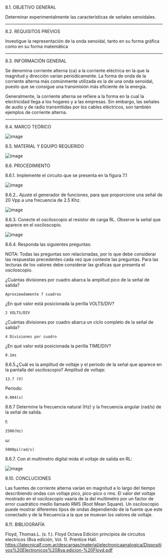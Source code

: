 

8.1. OBJETIVO GENERAL

Determinar experimentalmente las características de señales senoidales.

--------------------------------------------------------------------------------------

8.2. REQUISITOS PREVIOS

Investigue la representación de la onda senoidal, tanto en su forma gráfica como en su forma matemática

------------------------------------------------------------------------------------------------------

8.3. INFORMACIÓN GENERAL

Se denomina corriente alterna (ca) a la corriente eléctrica en la que la magnitud y dirección varían periódicamente. La forma de onda de la corriente alterna más comúnmente utilizada es la de una onda senoidal, puesto que se consigue una transmisión más eficiente de la energía.

Generalmente, la corriente alterna se refiere a la forma en la cual la electricidad llega a los hogares y a las empresas. Sin embargo, las señales de audio y de radio transmitidas por los cables eléctricos, son también ejemplos de corriente alterna.

----------------------------------------------------------------------------------------------------------------------------------


8.4. MARCO TEÓRICO

![image](https://user-images.githubusercontent.com/116819100/219413224-abaea7ef-acd5-42d8-8fc5-3c0a461985a2.png)

8.5. MATERIAL Y EQUIPO REQUERIDO

![image](https://user-images.githubusercontent.com/116819100/219412808-306fb4c6-42d5-4c99-bacb-85e029b54d23.png)

8.6. PROCEDIMIENTO 

8.6.1. Implemente el circuito que se presenta en la figura 7.1

![image](https://user-images.githubusercontent.com/116781677/219645880-fc153777-94dd-4281-96d5-42ed9697ea1a.png)

8.6.2.. Ajuste el generador de funciones, para que proporcione una señal de 20 Vpp a una frecuencia de 2.5 Khz.

![image](https://user-images.githubusercontent.com/116781677/219656161-59681586-d7e6-4cfb-b1ab-8e78007a5990.png)

8.6.3. Conecte el osciloscopio al resistor de carga RL. Observe la señal que aparece en el osciloscopio.

![image](https://user-images.githubusercontent.com/116781677/219656711-5e8a35bb-95b4-4427-ad5a-0f6d79292e5f.png)

8.6.4. Responda las siguientes preguntas:

NOTA: Todas las preguntas son relacionadas, por lo que debe considerar las respuestas precedentes cada vez que conteste las preguntas. Para las lecturas de los valores debe considerar las graficas que presenta el osciloscopio.

¿Cuántas divisiones por cuadro abarca la amplitud pico de la señal de salida?

    Aproximadamente 7 cuadros
¿En qué valor está posicionada la perilla VOLTS/DIV? 

    2 VOLTS/DIV
¿Cuántas divisiones por cuadro abarca un ciclo completo de la señal de salida?

    4 Divisiones por cuadro
¿En qué valor está posicionada la perilla TIME/DIV?

    0.1ms
8.6.5.¿Cuál es la amplitud de voltaje y el periodo de la señal que aparece en la pantalla
del osciloscopio?
Amplitud de voltaje: 

    13.7 (V)
Periodo: 
    
    0.004(s)

8.6.7 Determine la frecuencia natural (Hz) y la frecuencia angular (rad/s) de la señal de
salida.

f: 

    2500(Hz)
ω:
    
    5000pi(rad/s)

8.6.7. Con el multímetro digital mida el voltaje de salida en RL:

![image](https://user-images.githubusercontent.com/116781677/219665184-c1a4ca4b-99de-43af-b1f4-c570cb812632.png)


8.10. CONCLUCIONES

Las fuentes de corriente alterna varían en magnitud a lo largo del tiempo describiendo ondas con voltaje pico, pico-pico o rms.
El valor del voltaje mostrado en el osciloscopio vaaria de la del multímetro por un factor de error cuadrático medio llamado RMS (Root Mean Square).
Un osciloscopio puede mostrar diferentes tipos de ondas dependiendo de la fuente que este conectado y de la frecuencia a la que se muevan los valores de voltaje.




8.11. BIBLIOGRAFÍA

Floyd, Thomas.L. (s. f.). Floyd Octava Edición principios de circuitos electricos (8va edición, Vol. 1). Prentice Hall. https://latecnicalf.com.ar/descargas/material/electronicaanalogica/Dispositivos%20Electronicos%208va.edicion-%20Floyd.pdf















